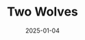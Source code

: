 ---
title: Two Wolves
fulltitle: Two Wolves

date: 2025-01-04

tags:
- 2025
characters:
- tzipora
categories:
- sketch
keywords:
- 2025

rgb: 219, 83, 77

url: /stories/two-wolves/
image: /images/fullres/wolf.jpg
caption: There are two wolves inside her. One is a bolshevik and the other wants iced tea.
---